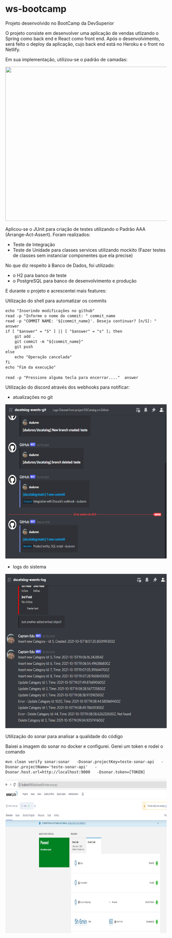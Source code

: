 # ws-bootcamp
Projeto desenvolvido no BootCamp da DevSuperior

O projeto consiste em desenvolver uma aplicação de vendas utlizando o Spring como back end e React como front end. Após o desenvolvimento, será feito o deploy da aplicação, 
cujo back end está no Heroku e o front no Netlify.

Em sua implementação, utilizou-se o padrão de camadas:

<img src="./dscatalog/images/Padrão%20de%20Camadas.png" width="640" height="480"/>

Aplicou-se o JUnit para criação de testes utilizando o Padrão AAA (Arrange-Act-Assert). Foram realizados:
- Teste de Integração
- Teste de Unidade para classes services utilizando mockito (Fazer testes de classes sem instanciar componentes que ela precise)

No que diz respeito à Banco de Dados, foi utilizado:
- o H2 para banco de teste
- o PostgreSQL para banco de desenvolvimento e produção

E durante o projeto e acrescentei mais features:

Utilização do shell para automatizar os commits
```
echo "Inserindo modificações no github"
read -p "Informe o nome do commit: " commit_name
read -p "COMMIT NAME: '${commit_name}'. Deseja continuar? [n/S]: "  answer
if [ "$answer" = "S" ] || [ "$answer" = "s" ]; then
    git add .
    git commit -m "${commit_name}"
    git push
else
    echo "Operação cancelada"
fi  
echo "Fim da execução"

read -p "Pressione alguma tecla para encerrar...."  answer
```

Utilização do discord através dos webhooks para notificar:

- atualizações no git 

<img src="./dscatalog/images/github-notifications-discord.png" width="640" height="480"/>

- logs do sistema

<img src="./dscatalog/images/project-logs-discord.png" width="640" height="480"/>

Utilização do sonar para analisar a qualidade do código 

Baixei a imagem do sonar no docker e configurei. Gerei um token e rodei o comando

    mvn clean verify sonar:sonar   -Dsonar.projectKey=teste-sonar-api   -Dsonar.projectName='teste-sonar-api'   -Dsonar.host.url=http://localhost:9000   -Dsonar.token=[TOKEN]

<img src="./dscatalog/images/sonar.png" width="640" height="480"/>